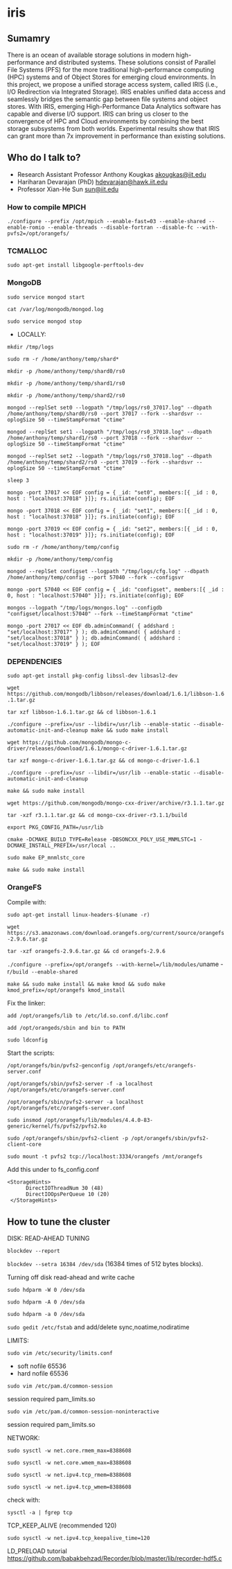 # iris
## Sumamry
There is an ocean of available storage solutions in modern high- performance and distributed systems. These solutions consist of Parallel File Systems (PFS) for the more traditional high-performance computing (HPC) systems and of Object Stores for emerging cloud environments. In this project, we propose a unified storage access system, called IRIS (i.e., I/O Redirection via Integrated Storage). IRIS enables unified data access and seamlessly bridges the semantic gap between file systems and object stores. With IRIS, emerging High-Performance Data Analytics software has capable and diverse I/O support. IRIS can bring us closer to the convergence of HPC and Cloud environments by combining the best storage subsystems from both worlds. Experimental results show that IRIS can grant more than 7x improvement in performance than existing solutions.

## Who do I talk to?
* Research Assistant Professor Anthony Kougkas akougkas@iit.edu
* Hariharan Devarajan (PhD) hdevarajan@hawk.iit.edu
* Professor Xian-He Sun sun@iit.edu

### How to compile MPICH
`./configure --prefix /opt/mpich --enable-fast=03 --enable-shared --enable-romio --enable-threads --disable-fortran --disable-fc --with-pvfs2=/opt/orangefs/`
### TCMALLOC
`sudo apt-get install libgoogle-perftools-dev`
### MongoDB
`sudo service mongod start`

`cat /var/log/mongodb/mongod.log`

`sudo service mongod stop`

* LOCALLY:

`mkdir /tmp/logs`

`sudo rm -r /home/anthony/temp/shard*`

`mkdir -p /home/anthony/temp/shard0/rs0`

`mkdir -p /home/anthony/temp/shard1/rs0`

`mkdir -p /home/anthony/temp/shard2/rs0`

`mongod --replSet set0 --logpath "/tmp/logs/rs0_37017.log" --dbpath /home/anthony/temp/shard0/rs0 --port 37017 --fork --shardsvr --oplogSize 50 --timeStampFormat "ctime"`

`mongod --replSet set1 --logpath "/tmp/logs/rs0_37018.log" --dbpath /home/anthony/temp/shard1/rs0 --port 37018 --fork --shardsvr --oplogSize 50 --timeStampFormat "ctime"`

`mongod --replSet set2 --logpath "/tmp/logs/rs0_37018.log" --dbpath /home/anthony/temp/shard2/rs0 --port 37019 --fork --shardsvr --oplogSize 50 --timeStampFormat "ctime"`

`sleep 3`

`mongo -port 37017 << EOF
config = { _id: "set0", members:[{ _id : 0, host : "localhost:37018" }]};
rs.initiate(config);
EOF`

`mongo -port 37018 << EOF
config = { _id: "set1", members:[{ _id : 0, host : "localhost:37018" }]};
rs.initiate(config);
EOF`

`mongo -port 37019 << EOF
config = { _id: "set2", members:[{ _id : 0, host : "localhost:37019" }]};
rs.initiate(config);
EOF`

`sudo rm -r /home/anthony/temp/config`

`mkdir -p /home/anthony/temp/config`

`mongod --replSet configset --logpath "/tmp/logs/cfg.log" --dbpath /home/anthony/temp/config --port 57040 --fork --configsvr`

`mongo -port 57040 << EOF
config = { _id: "configset", members:[{ _id : 0, host : "localhost:57040" }]};
rs.initiate(config);
EOF`

`mongos --logpath "/tmp/logs/mongos.log" --configdb "configset/localhost:57040" --fork --timeStampFormat "ctime"`

`mongo -port 27017 << EOF
db.adminCommand( { addshard : "set/localhost:37017" } );
db.adminCommand( { addshard : "set/localhost:37018" } );
db.adminCommand( { addshard : "set/localhost:37019" } );
EOF`

### DEPENDENCIES
`sudo apt-get install pkg-config libssl-dev libsasl2-dev`

`wget https://github.com/mongodb/libbson/releases/download/1.6.1/libbson-1.6
.1.tar.gz`

`tar xzf libbson-1.6.1.tar.gz && cd libbson-1.6.1`

`./configure --prefix=/usr --libdir=/usr/lib --enable-static --disable-automatic-init-and-cleanup
make && sudo make install`

`wget https://github.com/mongodb/mongo-c-driver/releases/download/1.6.1/mongo-c-driver-1.6.1.tar.gz`

`tar xzf mongo-c-driver-1.6.1.tar.gz && cd mongo-c-driver-1.6.1`

`./configure --prefix=/usr --libdir=/usr/lib --enable-static --disable-automatic-init-and-cleanup`

`make && sudo make install`

`wget https://github.com/mongodb/mongo-cxx-driver/archive/r3.1.1.tar.gz`

`tar -xzf r3.1.1.tar.gz && cd mongo-cxx-driver-r3.1.1/build`

`export PKG_CONFIG_PATH=/usr/lib`

`cmake -DCMAKE_BUILD_TYPE=Release -DBSONCXX_POLY_USE_MNMLSTC=1 -DCMAKE_INSTALL_PREFIX=/usr/local ..`

`sudo make EP_mnmlstc_core`

`make && sudo make install`

### OrangeFS
Compile with:

`sudo apt-get install linux-headers-$(uname -r)`

`wget https://s3.amazonaws.com/download.orangefs.org/current/source/orangefs-2.9.6.tar.gz`

`tar -xzf orangefs-2.9.6.tar.gz && cd orangefs-2.9.6`

`./configure --prefix=/opt/orangefs --with-kernel=/lib/modules/`uname -r`/build --enable-shared`

`make && sudo make install && make kmod && sudo make kmod_prefix=/opt/orangefs kmod_install`

Fix the linker:

`add /opt/orangefs/lib to /etc/ld.so.conf.d/libc.conf`

`add /opt/orangeds/sbin and bin to PATH`

`sudo ldconfig`

Start the scripts:

`/opt/orangefs/bin/pvfs2-genconfig /opt/orangefs/etc/orangefs-server.conf`

`/opt/orangefs/sbin/pvfs2-server -f -a localhost /opt/orangefs/etc/orangefs-server.conf`

`/opt/orangefs/sbin/pvfs2-server -a localhost /opt/orangefs/etc/orangefs-server.conf`

`sudo insmod /opt/orangefs/lib/modules/4.4.0-83-generic/kernel/fs/pvfs2/pvfs2.ko`


`sudo /opt/orangefs/sbin/pvfs2-client -p /opt/orangefs/sbin/pvfs2-client-core`

`sudo mount -t pvfs2 tcp://localhost:3334/orangefs /mnt/orangefs`

Add this under <FileSystem> to fs_config.conf

    <StorageHints>
          DirectIOThreadNum 30 (48)          
          DirectIOOpsPerQueue 10 (20)          
     </StorageHints>

## How to tune the cluster

DISK:
READ-AHEAD TUNING

`blockdev --report`

`blockdev --setra 16384 /dev/sda` (16384 times of 512 bytes blocks).

Turning off disk read-ahead and write cache

`sudo hdparm -W 0 /dev/sda`

`sudo hdparm -A 0 /dev/sda`

`sudo hdparm -a 0 /dev/sda`

`sudo gedit /etc/fstab`  and add/delete sync,noatime,nodiratime

LIMITS:

`sudo vim /etc/security/limits.conf`

* soft nofile 65536
* hard nofile 65536

`sudo vim /etc/pam.d/common-session`

session required pam_limits.so

`sudo vim /etc/pam.d/common-session-noninteractive`

session required pam_limits.so

NETWORK:

`sudo sysctl -w net.core.rmem_max=8388608`

`sudo sysctl -w net.core.wmem_max=8388608`

`sudo sysctl -w net.ipv4.tcp_rmem=8388608`

`sudo sysctl -w net.ipv4.tcp_wmem=8388608`

check with:

`sysctl -a | fgrep tcp`

TCP_KEEP_ALIVE (recommended 120)

`sudo sysctl -w net.ipv4.tcp_keepalive_time=120`

LD_PRELOAD tutorial
https://github.com/babakbehzad/Recorder/blob/master/lib/recorder-hdf5.c

